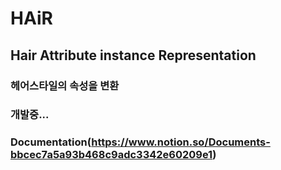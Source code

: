 # HAiR

## Hair Attribute instance Representation

### 헤어스타일의 속성을 변환

### 개발중...

### Documentation(https://www.notion.so/Documents-bbcec7a5a93b468c9adc3342e60209e1)
